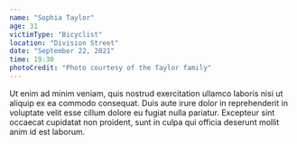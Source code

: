 ```yaml
---
name: "Sophia Taylor"
age: 31
victimType: "Bicyclist"
location: "Division Street"
date: "September 22, 2021"
time: 19:30
photoCredit: "Photo courtesy of the Taylor family"
---
```


Ut enim ad minim veniam, quis nostrud exercitation ullamco laboris nisi ut aliquip ex ea commodo consequat. Duis aute irure dolor in reprehenderit in voluptate velit esse cillum dolore eu fugiat nulla pariatur. Excepteur sint occaecat cupidatat non proident, sunt in culpa qui officia deserunt mollit anim id est laborum.
